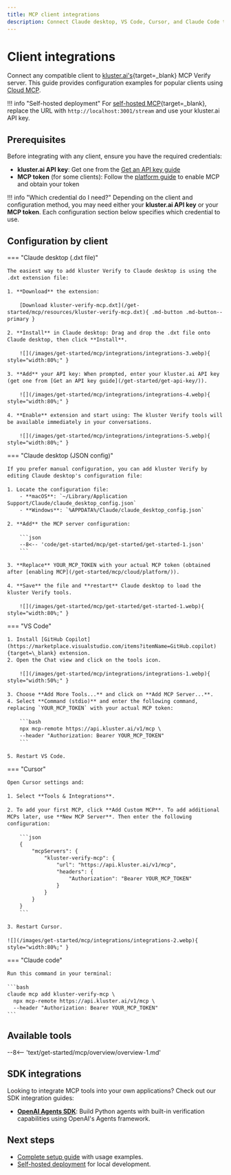 ```yaml
---
title: MCP client integrations
description: Connect Claude desktop, VS Code, Cursor, and Claude Code to kluster.ai verification tools with ready-to-use configuration examples.
---
```


# Client integrations

Connect any compatible client to [kluster.ai's](https://www.kluster.ai/){target=\_blank} MCP Verify server. This guide provides configuration examples for popular clients using [Cloud MCP](/get-started/mcp/cloud/platform/).

!!! info "Self-hosted deployment"
    For [self-hosted MCP](/get-started/mcp/self-hosted/){target=\_blank}, replace the URL with `http://localhost:3001/stream` and use your kluster.ai API key.

## Prerequisites
      
Before integrating with any client, ensure you have the required credentials:
      
- **kluster.ai API key**: Get one from the [Get an API key guide](/get-started/get-api-key/)
- **MCP token** (for some clients): Follow the [platform guide](/get-started/mcp/cloud/platform/) to enable MCP and obtain your token

!!! info "Which credential do I need?"
    Depending on the client and configuration method, you may need either your **kluster.ai API key** or your **MCP token**. Each configuration section below specifies which credential to use.

## Configuration by client

=== "Claude desktop (.dxt file)"

    The easiest way to add kluster Verify to Claude desktop is using the .dxt extension file:

    1. **Download** the extension: 
       
        [Download kluster-verify-mcp.dxt](/get-started/mcp/resources/kluster-verify-mcp.dxt){ .md-button .md-button--primary }

    2. **Install** in Claude desktop: Drag and drop the .dxt file onto Claude desktop, then click **Install**.

        ![](/images/get-started/mcp/integrations/integrations-3.webp){ style="width:80%;" }

    3. **Add** your API key: When prompted, enter your kluster.ai API key (get one from [Get an API key guide](/get-started/get-api-key/)).

        ![](/images/get-started/mcp/integrations/integrations-4.webp){ style="width:80%;" }

    4. **Enable** extension and start using: The kluster Verify tools will be available immediately in your conversations.

        ![](/images/get-started/mcp/integrations/integrations-5.webp){ style="width:80%;" }

=== "Claude desktop (JSON config)"

    If you prefer manual configuration, you can add kluster Verify by editing Claude desktop's configuration file:

    1. Locate the configuration file:
        - **macOS**: `~/Library/Application Support/Claude/claude_desktop_config.json`
        - **Windows**: `%APPDATA%/Claude/claude_desktop_config.json`

    2. **Add** the MCP server configuration:
    
        ```json
        --8<-- 'code/get-started/mcp/get-started/get-started-1.json'
        ```

    3. **Replace** YOUR_MCP_TOKEN with your actual MCP token (obtained after [enabling MCP](/get-started/mcp/cloud/platform/)).

    4. **Save** the file and **restart** Claude desktop to load the kluster Verify tools.

        ![](/images/get-started/mcp/get-started/get-started-1.webp){ style="width:80%;" }

=== "VS Code"

    1. Install [GitHub Copilot](https://marketplace.visualstudio.com/items?itemName=GitHub.copilot){target=\_blank} extension.
    2. Open the Chat view and click on the tools icon.

        ![](/images/get-started/mcp/integrations/integrations-1.webp){ style="width:50%;" }

    3. Choose **Add More Tools...** and click on **Add MCP Server...**.
    4. Select **Command (stdio)** and enter the following command, replacing `YOUR_MCP_TOKEN` with your actual MCP token:

        ```bash
        npx mcp-remote https://api.kluster.ai/v1/mcp \
        --header "Authorization: Bearer YOUR_MCP_TOKEN"
        ```

    5. Restart VS Code.

=== "Cursor"

    Open Cursor settings and:
    
    1. Select **Tools & Integrations**.

    2. To add your first MCP, click **Add Custom MCP**. To add additional MCPs later, use **New MCP Server**. Then enter the following configuration:
            
        ```json
        {
            "mcpServers": {
                "kluster-verify-mcp": {
                    "url": "https://api.kluster.ai/v1/mcp",
                    "headers": {
                        "Authorization": "Bearer YOUR_MCP_TOKEN"
                    }
                }
            }
        }
        ```

    3. Restart Cursor.

    ![](/images/get-started/mcp/integrations/integrations-2.webp){ style="width:80%;" }

=== "Claude code"

    Run this command in your terminal:

    ```bash
    claude mcp add kluster-verify-mcp \
      npx mcp-remote https://api.kluster.ai/v1/mcp \
      --header "Authorization: Bearer YOUR_MCP_TOKEN"
    ```

## Available tools

--8<-- 'text/get-started/mcp/overview/overview-1.md'
<!-- Commenting this for safekeeping -->
<!--See [Tools reference](/get-started/mcp/tools/){target=\_blank} for parameters and examples.-->

## SDK integrations

Looking to integrate MCP tools into your own applications? Check out our SDK integration guides:

- **[OpenAI Agents SDK](/get-started/mcp/integrations/openai-agents/)**: Build Python agents with built-in verification capabilities using OpenAI's Agents framework.

## Next steps

- [Complete setup guide](/get-started/mcp/get-started/) with usage examples.
- [Self-hosted deployment](/get-started/mcp/self-hosted/) for local development.